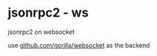 # jsonrpc2 - ws

jsonrpc2 on websocket

use [github.com/gorilla/websocket](https://github.com/gorilla/websocket) as the backend